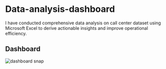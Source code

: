 # Data-analysis-dashboard
I have conducted comprehensive data analysis on call center dataset using Microsoft Excel to derive actionable insights and improve operational efficiency.

## Dashboard
![dashboard snap](https://github.com/user-attachments/assets/fc741325-1d2c-410a-a80b-717935317807)
